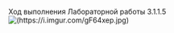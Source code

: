 Ход выполнения Лабораторной работы 3.1.1.5
![(https://i.imgur.com/gF64xep.jpg)](https://i.imgur.com/gF64xep.jpg)
